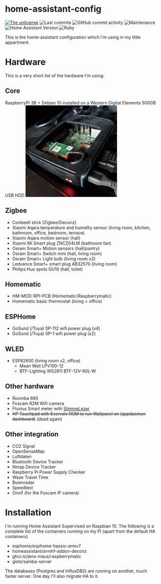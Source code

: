 # home-assistant-config
[![The unlicense](https://img.shields.io/github/license/PW999/home-assistant-config)](LICENSE)
![Last commits](https://img.shields.io/github/last-commit/PW999/home-assistant-config)
![GitHub commit activity](https://img.shields.io/github/commit-activity/y/PW999/home-assistant-config)
![Maintenance](https://img.shields.io/maintenance/yes/2022)
![Home Assistant Version](https://img.shields.io/badge/Home%20Assistant%20Version-2022.08.07-blue)
![Ruby](https://img.shields.io/badge/Made%20with-Ruby-red?logo=ruby)


This is the home-assistant configuration which I'm using in my little appartment.

# Hardware
This is a very short list of the hardware I'm using:

## Core
RaspberryPi 3B + Debian 10 installed on a Western Digital Elements 500GB USB HDD
![RaspberryPi](./doc/img/raspberrypi.jpg)

## Zigbee
* ConbeeII stick (Zigbee/Deconz)
* Xiaomi Aqara temperature and humidity sensor (living room, kitchen, bathroom, office, bedroom, terrace)
* Xiaomi Aqara motion sensor (hall)
* Xiaomi Mi Smart plug ZNCZ04LM (bathroom fan)
* Osram Smart+ Motion sensors (hall/pantry)
* Osram Smart+ Switch mini (hall, living room)
* Osram Smart+ Light bulb (living room x2)
* Ledvance Smart+ smart plug AB32570 (living room)
* Philips Hue spots GU10 (hall, toilet)

## Homematic
* HM-MOD-RPI-PCB (Homematic/Raspberrymatic)
* Homematic basic thermostat (living + office)

## ESPHome
* GoSund (/Tuya) SP-112 wifi power plug (x4)
* GoSund (/Tuya) SP-1 wifi power plug (x2)

## WLED
* ESP82600 (living room x2, office)
  * Mean Well LPV100-12
  * BTF-Lighting WS2811 BTF-12V-60L-W

## Other hardware
* Roomba 690
* Foscam R2M Wifi camera
* Fluvius Smart meter with [SlimmeLezer](https://www.zuidwijk.com/slimmelezer-smartreader/)
* ~~HP Touchpad with Evervolv ROM to run Wallpanel on (appdaemon dashboard)~~ (dead again)

## Other integration
* CO2 Signal
* OpenSenseMap
* Luftdaten
* Bluetooth Device Tracker
* Nmap Device Tracker
* Raspberry Pi Power Supply Checker
* Waze Travel Time
* Buienradar
* Speedtest
* Onvif (for the Foscam IP camera)

# Installation
I'm running Home Assistant Supervised on Raspbian 10. The following is a complete list of the containers running on my Pi (apart from the default HA containers)

* esphome/esphome-hassio-armv7
* homeassistant/armhf-addon-deconz
* ghcr.io/jens-maus/raspberrymatic
* gists/samba-server

The databases (Postgres and InfluxDB2) are running on another, much faster server. One day I'll also migrate HA to it.